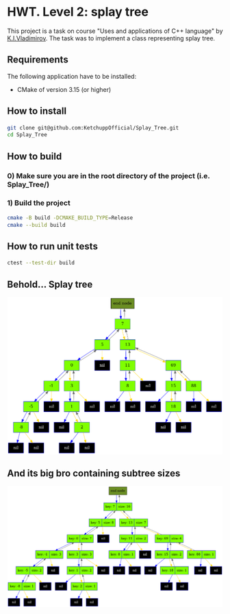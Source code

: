 # HWT. Level 2: splay tree

This project is a task on course "Uses and applications of C++ language" by
[K.I.Vladimirov](https://github.com/tilir). The task was to implement a class representing splay
tree.

## Requirements

The following application have to be installed:

- CMake of version 3.15 (or higher)

## How to install

```bash
git clone git@github.com:KetchuppOfficial/Splay_Tree.git
cd Splay_Tree
```

## How to build

### 0) Make sure you are in the root directory of the project (i.e. Splay_Tree/)

### 1) Build the project

```bash
cmake -B build -DCMAKE_BUILD_TYPE=Release
cmake --build build
```

## How to run unit tests

```bash
ctest --test-dir build
```

## Behold... Splay tree

![dump](/images/splay_tree.png)

## And its big bro containing subtree sizes

![dump](/images/augmented_splay_tree.png)
